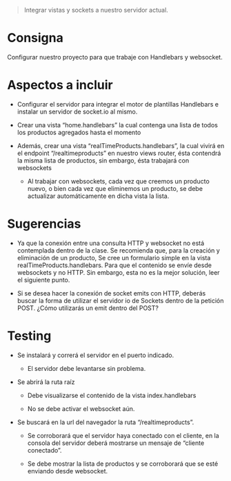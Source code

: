 > Integrar vistas y sockets a nuestro servidor actual.

# Consigna

Configurar nuestro proyecto para que trabaje con Handlebars y websocket.

# Aspectos a incluir

- Configurar el servidor para integrar el motor de plantillas Handlebars e instalar un servidor de socket.io al mismo.

- Crear una vista “home.handlebars” la cual contenga una lista de todos los productos agregados hasta el momento

- Además, crear una vista “realTimeProducts.handlebars”, la cual vivirá en el endpoint “/realtimeproducts” en nuestro views router, ésta contendrá la misma lista de productos, sin embargo, ésta trabajará con websockets

  - Al trabajar con websockets, cada vez que creemos un producto nuevo, o bien cada vez que eliminemos un producto, se debe actualizar automáticamente en dicha vista la lista.

# Sugerencias
- Ya que la conexión entre una consulta HTTP y websocket no está contemplada dentro de la clase. Se recomienda que, para la creación y eliminación de un producto, Se cree un formulario simple en la vista  realTimeProducts.handlebars. Para que el contenido se envíe desde websockets y no HTTP. Sin embargo, esta no es la mejor solución, leer el siguiente punto.

- Si se desea hacer la conexión de socket emits con HTTP, deberás buscar la forma de utilizar el servidor io de Sockets dentro de la petición POST. ¿Cómo utilizarás un emit dentro del POST?

# Testing
- Se instalará y correrá el servidor en el puerto indicado.

    - El servidor debe levantarse sin problema.

- Se abrirá la ruta raíz
    - Debe visualizarse el contenido de la vista index.handlebars

    - No se debe activar el websocket aún.

- Se buscará en la url del navegador la ruta “/realtimeproducts”.

    - Se corroborará que el servidor haya conectado con el cliente, en la consola del servidor deberá mostrarse un mensaje de “cliente conectado”.

    - Se debe mostrar la lista de productos y se corroborará que se esté enviando desde websocket.

